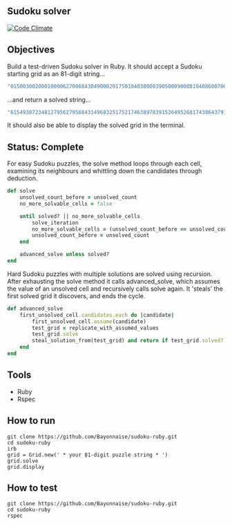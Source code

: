 ## Sudoku solver
[![Code Climate](https://codeclimate.com/github/Bayonnaise/sudoku-ruby/badges/gpa.svg)](https://codeclimate.com/github/Bayonnaise/sudoku-ruby)

Objectives
--
Build a test-driven Sudoku solver in Ruby. It should accept a Sudoku starting grid as an 81-digit string...

```ruby
"015003002000100906270068430490002017501040380003905000900081040860070025037204600"
```

...and return a solved string...

```ruby
"615493872348127956279568431496832517521746389783915264952681743864379125137254698" 
```

It should also be able to display the solved grid in the terminal.

Status: Complete
--
For easy Sudoku puzzles, the solve method loops through each cell, examining its neighbours and whittling down the candidates through deduction.

```ruby
def solve
	unsolved_count_before = unsolved_count
	no_more_solvable_cells = false

	until solved? || no_more_solvable_cells
		solve_iteration
		no_more_solvable_cells = (unsolved_count_before == unsolved_count)
		unsolved_count_before = unsolved_count
	end

	advanced_solve unless solved?
end
```

Hard Sudoku puzzles with multiple solutions are solved using recursion. After exhausting the solve method it calls advanced_solve, which assumes the value of an unsolved cell and recursively calls solve again. It 'steals' the first solved grid it discovers, and ends the cycle.

```ruby
def advanced_solve
	first_unsolved_cell.candidates.each do |candidate|
		first_unsolved_cell.assume(candidate)
		test_grid = replicate_with_assumed_values
		test_grid.solve
		steal_solution_from(test_grid) and return if test_grid.solved?
	end
end
```

Tools
--
- Ruby
- Rspec

How to run
--

```shell
git clone https://github.com/Bayonnaise/sudoku-ruby.git
cd sudoku-ruby
irb
grid = Grid.new(' * your 81-digit puzzle string * ')
grid.solve
grid.display
```

How to test
--

```shell
git clone https://github.com/Bayonnaise/sudoku-ruby.git
cd sudoku-ruby
rspec
```
